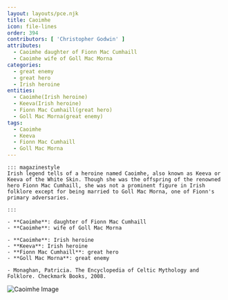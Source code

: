 ```yaml
---
layout: layouts/pce.njk
title: Caoimhe
icon: file-lines
order: 394
contributors: [ 'Christopher Godwin' ]
attributes:
  - Caoimhe daughter of Fionn Mac Cumhaill
  - Caoimhe wife of Goll Mac Morna
categories:
  - great enemy
  - great hero
  - Irish heroine
entities:
  - Caoimhe(Irish heroine)
  - Keeva(Irish heroine)
  - Fionn Mac Cumhaill(great hero)
  - Goll Mac Morna(great enemy)
tags:
  - Caoimhe
  - Keeva
  - Fionn Mac Cumhaill
  - Goll Mac Morna
---
```

``` tab [group1:Info]
::: magazinestyle
Irish legend tells of a heroine named Caoimhe, also known as Keeva or Keeva of the White Skin. Though she was the offspring of the renowned hero Fionn Mac Cumhaill, she was not a prominent figure in Irish folklore except for being married to Goll Mac Morna, one of Fionn's primary adversaries.

:::
```
``` tab [group1:Attributes]
- **Caoimhe**: daughter of Fionn Mac Cumhaill
- **Caoimhe**: wife of Goll Mac Morna
```
``` tab [group1:Entities]
- **Caoimhe**: Irish heroine
- **Keeva**: Irish heroine
- **Fionn Mac Cumhaill**: great hero
- **Goll Mac Morna**: great enemy
```
``` tab [group1:Sources]
- Monaghan, Patricia. The Encyclopedia of Celtic Mythology and Folklore. Checkmark Books, 2008.
```
![Caoimhe Image]([None])
